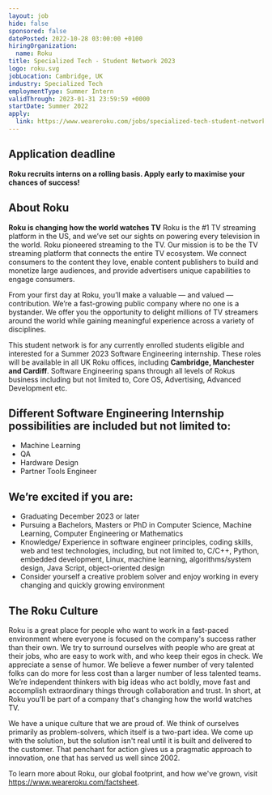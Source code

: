 ```yaml
---
layout: job
hide: false
sponsored: false
datePosted: 2022-10-28 03:00:00 +0100
hiringOrganization:
  name: Roku
title: Specialized Tech - Student Network 2023
logo: roku.svg
jobLocation: Cambridge, UK
industry: Specialized Tech
employmentType: Summer Intern
validThrough: 2023-01-31 23:59:59 +0000
startDate: Summer 2022
apply:
  link: https://www.weareroku.com/jobs/specialized-tech-student-network-2023-cambridge-england-united-kingdom
---
```


## Application deadline
**Roku recruits interns on a rolling basis. Apply early to maximise your chances of success!**

## About Roku 
**Roku is changing how the world watches TV**
Roku is the #1 TV streaming platform in the US, and we’ve set our sights on powering every television in the world. Roku pioneered streaming to the TV. Our mission is to be the TV streaming platform that connects the entire TV ecosystem. We connect consumers to the content they love, enable content publishers to build and monetize large audiences, and provide advertisers unique capabilities to engage consumers.

From your first day at Roku, you’ll make a valuable — and valued — contribution. We’re a fast-growing public company where no one is a bystander. We offer you the opportunity to delight millions of TV streamers around the world while gaining meaningful experience across a variety of disciplines.

This student network is for any currently enrolled students eligible and interested for a Summer 2023 Software Engineering internship. These roles will be available in all UK Roku offices, including **Cambridge, Manchester and Cardiff**. Software Engineering spans through all levels of Rokus business including but not limited to, Core OS, Advertising, Advanced Development etc. 

## Different Software Engineering Internship possibilities are included but not limited to:
- Machine Learning
- QA
- Hardware Design
- Partner Tools Engineer

## We’re excited if you are:
- Graduating December 2023 or later
- Pursuing a Bachelors, Masters or PhD in Computer Science, Machine Learning, Computer Engineering or Mathematics
- Knowledge/ Experience in software engineer principles, coding skills, web and test technologies, including, but not limited to, C/C++, Python, embedded development, Linux, machine learning, algorithms/system design, Java Script, object-oriented design
- Consider yourself a creative problem solver and enjoy working in every changing and quickly growing environment
 
## The Roku Culture
Roku is a great place for people who want to work in a fast-paced environment where everyone is focused on the company's success rather than their own. We try to surround ourselves with people who are great at their jobs, who are easy to work with, and who keep their egos in check. We appreciate a sense of humor. We believe a fewer number of very talented folks can do more for less cost than a larger number of less talented teams. We’re independent thinkers with big ideas who act boldly, move fast and accomplish extraordinary things through collaboration and trust. In short, at Roku you'll be part of a company that's changing how the world watches TV. 

We have a unique culture that we are proud of. We think of ourselves primarily as problem-solvers, which itself is a two-part idea. We come up with the solution, but the solution isn't real until it is built and delivered to the customer. That penchant for action gives us a pragmatic approach to innovation, one that has served us well since 2002. 

To learn more about Roku, our global footprint, and how we've grown, visit https://www.weareroku.com/factsheet.

